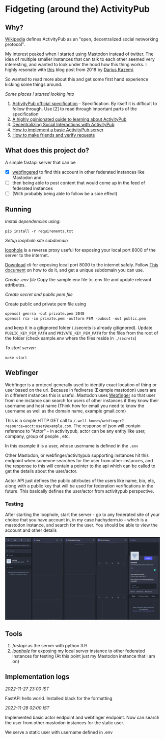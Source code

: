 # Fidgeting (around the) ActivityPub

## Why?

[Wikipedia](https://en.wikipedia.org/wiki/ActivityPub) defines ActivityPub as an "open, decentralized social networking protocol".

My interest peaked when I started using Mastodon instead of twitter. The idea of multiple smaller instances that can talk to each other seemed very interesting, and wanted to look under the hood how this thing works. I highly resonate with [this](https://tinysubversions.com/notes/decentralized-social-networks/) blog post from 2018 by [Darius Kazemi](https://tinysubversions.com/bio.html).

So wanted to read more about this and get some first hand experience kicking some things around.

_Some places I started looking into_

1. [ActivityPub official specification](https://www.w3.org/TR/activitypub/) - Specification. By itself it is difficult to follow through. Use [2] to read through important parts of the specification
2. [A highly opinionated guide to learning about ActivityPub](https://tinysubversions.com/notes/reading-activitypub/)
3. [Decentralizing Social Interactions with ActivityPub](https://hacks.mozilla.org/2018/11/decentralizing-social-interactions-with-activitypub/)
4. [How to implement a basic ActivityPub server](https://blog.joinmastodon.org/2018/06/how-to-implement-a-basic-activitypub-server/)
5. [How to make friends and verify requests](https://blog.joinmastodon.org/2018/07/how-to-make-friends-and-verify-requests/)

## What does this project do?

A simple fastapi server that can be

- [x] [webfingered](https://en.wikipedia.org/wiki/WebFinger) to find this account in other federated instances like Mastodon and
- [ ] then being able to post content that would come up in the feed of federated instances
- [ ] (With probably being able to follow be a side effect)

## Running

_Install dependencies using:_

`pip install -r requirements.txt`

_Setup loophole.site subdomain_

[loophole](https://loophole.cloud/) is a reverse proxy useful for exposing your local port 8000 of the server to the internet.

[Download](https://loophole.cloud/download) cli for exposing local port 8000 to the internet safely.
Follow [This document](https://loophole.cloud/docs/guides/expose) on how to do it, and get a unique subdomain you can use.

_Create .env file_
Copy the sample.env file to .env file and update relevant attributes.

_Create secret and public pem file_

Create public and private pem file using

```
openssl genrsa -out private.pem 2048
openssl rsa -in private.pem -outform PEM -pubout -out public.pem

```

and keep it in a gitignored folder (./secrets is already gitignored).
Update `PUBLIC_KEY_PEM_PATH` and `PRIVATE_KEY_PEM_PATH` for the files from the root of the folder (check sample.env where the files reside in `./secrets`)

_To start server:_

`make start`

## Webfinger

Webfinger is a protocol generally used to identify exact location of thing or user based on the uri. Because in fediverse (Example mastodon) users are in different instances this is useful. Mastodon uses [Webfinger](https://docs.joinmastodon.org/spec/webfinger/) so that user from one instance can search for users of other instances if they know their username and host name (Think how for email you need to know the username as well as the domain name, example gmail.com)

This is a simple HTTP GET call to `/.well-known/webfinger?resource=acct:user@example.com`.
The response of json will contain reference to "Actor" - in activitypub, actor can be any
entity like user, company, group of people , etc.

In this example it is a user, whose username is defined in the `.env`

Other Mastodon, or webfinger/activitypub supporting instances hit this endpoint when someone searches for the user from other instances, and the response to this will contain a pointer to the api which can be called to get the details about the user/actor.

Actor API just defines the public attributes of the users like name, bio, etc, along with a public key that will be used for federation verifications in the future. This basically defines the user/actor from activitypub perspective.

### Testing

After starting the loophole, start the server - go to any federated site of your choice that you have account in, in my case hachyderm.io - which is a mastodon instance, and search for the user.
You should be able to view the account and other details

![Image search of the test user shown in mastodon instance](./docs/assets/webfinger.png)

## Tools

1. _fastapi_ as the server with python 3.9
2. [_loophole_](https://loophole.cloud/) for exposing my local server instance to other federated instances for testing (At this point just my Mastodon instance that I am on)

## Implementation logs

_2022-11-27 23:00 IST_

FastAPI hello world. Installed black for the formatting

_2022-11-28 02:00 IST_

Implemented basic actor endpoint and webfinger endpoint.
Now can search the user from other mastodon instances for the static user.

We serve a static user with username defined in .env
